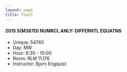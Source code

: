 ```yaml
---
layout: page
title: Teach
---
```


#### 2015 S(M387D) NUMRCL ANLY: DIFFERNTL EQUATNS

- Unique: 54740  
- Day: MW
- Hour: 8:30 - 10:00
- Room: RLM 11.176
- Instructor: Bjorn Engquist
